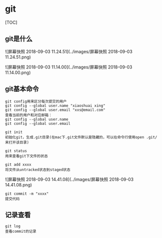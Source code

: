 # git

[TOC]

## git是什么

![屏幕快照 2018-09-03 11.24.51](../images/屏幕快照 2018-09-03 11.24.51.png)



![屏幕快照 2018-09-03 11.14.00](../images/屏幕快照 2018-09-03 11.14.00.png)

## git基本命令

```
git config用来区分每次提交的用户
git config --global user.name "xiaoshuai xing"
git config --global user.email "xxs@email.com"
查看当前的用户和对应邮箱：
git config --global user.name
git config --global user.email
```



```
git init
初始化git，生成.git目录(在mac下.git文件默认是隐藏的，可以在命令行使用open .git/来打开该目录)
```

```
git status
用来查看git下文件的状态
```

```
git add xxxx
将文件从untracked状态到staged状态

```

![屏幕快照 2018-09-03 14.41.08](../images/屏幕快照 2018-09-03 14.41.08.png)



```
git commit -m "xxxx"
提交代码
```





## 记录查看

```
git log
查看commit的记录
```

